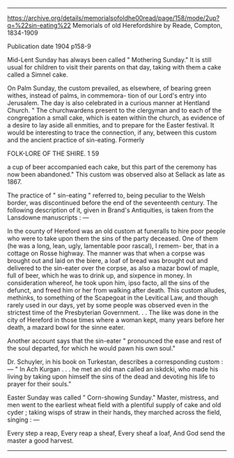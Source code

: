 
---
https://archive.org/details/memorialsofoldhe00read/page/158/mode/2up?q=%22sin-eating%22
Memorials of old Herefordshire
by Reade, Compton, 1834-1909

Publication date 1904
p158-9


Mid-Lent Sunday has always been called " Mothering 
Sunday." It is still usual for children to visit their parents 
on that day, taking with them a cake called a Simnel cake. 

On Palm Sunday, the custom prevailed, as elsewhere, 
of bearing green withes, instead of palms, in commemora- 
tion of our Lord's entry into Jerusalem. The day is also 
celebrated in a curious manner at Hentland Church. " The 
churchwardens present to the clergyman and to each of 
the congregation a small cake, which is eaten within the 
church, as evidence of a desire to lay aside all enmities, 
and to prepare for the Easter festival. It would be 
interesting to trace the connection, if any, between this 
custom and the ancient practice of sin-eating. Formerly 



FOLK-LORE OF THE SHIRE. 1 59 

a cup of beer accompanied each cake, but this part of 
the ceremony has now been abandoned." This custom 
was observed also at Sellack as late as 1867. 

The practice of " sin-eating " referred to, being peculiar 
to the Welsh border, was discontinued before the end of 
the seventeenth century. The following description of it, 
given in Brand's Antiquities, is taken from the Lansdowne 
manuscripts : — 

In the county of Hereford was an old custom at funeralls to hire 
poor people who were to take upon them the sins of the party deceased. 
One of them (he was a long, lean, ugly, lamentable poor rascal), I remem- 
ber, that in a cottage on Rosse highway. The manner was that when a 
corpse was brought out and laid on the biere, a loaf of bread was brought 
out and delivered to the sin-eater over the corpse, as also a mazar bowl 
of maple, full of beer, which he was to drink up, and sixpence in money. 
In consideration whereof, he took upon him, ipso facto, all the sins of 
the defunct, and freed him or her from walking after death. This 
custom alludes, methinks, to something of the Scapegoat in the Levitical 
Law, and though rarely used in our days, yet by some people was 
observed even in the strictest time of the Presbyterian Government. . . 
The like was done in the city of Hereford in those times where a woman 
kept, many years before her death, a mazard bowl for the sinne eater. 

Another account says that the sin-eater " pronounced 
the ease and rest of the soul departed, for which he would 
pawn his own soul." 

Dr. Schuyler, in his book on Turkestan, describes 
a corresponding custom : — " In Ach Kurgan . . . 
he met an old man called an iskdcki, who made 
his living by taking upon himself the sins of the dead 
and devoting his life to prayer for their souls." 

Easter Sunday was called " Corn-showing Sunday." 
Master, mistress, and men went to the earliest wheat field 
with a plentiful supply of cake and old cyder ; taking 
wisps of straw in their hands, they marched across the 
field, singing : — 

Every step a reap, 
Every reap a sheaf, 
Every sheaf a loaf, 
And God send the master a good harvest. 



---


